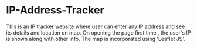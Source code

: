 # IP-Address-Tracker
This is an IP tracker website where user can enter any IP address and see its details and location on map. On opening the page first time , the user's IP is shown along with other info. The map is incorporated using 'Leaflet JS'.
